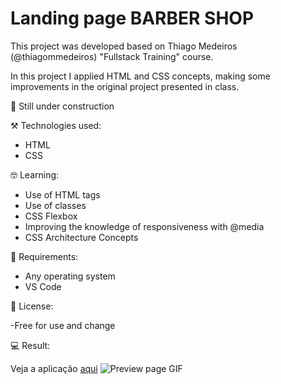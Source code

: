 
# Landing page BARBER SHOP

This project was developed based on Thiago Medeiros (@thiagommedeiros) "Fullstack Training" course.

In this project I applied HTML and CSS concepts, making some improvements in the original project presented in class.

🦺 Still under construction

⚒️ Technologies used:

- HTML
- CSS


🤓 Learning:

- Use of HTML tags
- Use of classes
- CSS Flexbox
- Improving the knowledge of responsiveness with @media
- CSS Architecture Concepts

📄 Requirements:

- Any operating system
- VS Code


📝 License:

-Free for use and change

💻 Result:

Veja a aplicação [aqui](https://barbershop-ivory.vercel.app/)
![Preview page GIF](./img/preview.gif)